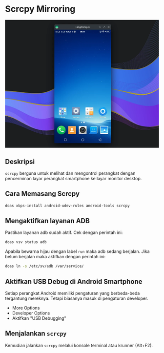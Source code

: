 # Scrcpy Mirroring

![Scrcpy Mirroring LangitKetujuh OS](../../media/image/scrcpy-langitketujuh-id.webp)

## Deskripsi

`scrcpy` berguna untuk melihat dan mengontrol perangkat dengan pencerminan layar perangkat smartphone ke layar monitor desktop.

## Cara Memasang Scrcpy

```bash
doas xbps-install android-udev-rules android-tools scrcpy
```

## Mengaktifkan layanan ADB

Pastikan layanan adb sudah aktif. Cek dengan perintah ini:

```bash
doas vsv status adb
```

Apabila bewarna hijau dengan label `run` maka adb sedang berjalan. Jika belum berjalan maka aktifkan dengan perintah ini:

```bash
doas ln -s /etc/sv/adb /var/service/
```

## Aktifkan USB Debug di Android Smartphone

Setiap perangkat Android memiliki pengaturan yang berbeda-beda tergantung mereknya. Tetapi biasanya masuk di pengaturan developer.

- More Options
- Developer Options
- Aktifkan "USB Debugging"

## Menjalankan `scrcpy`

Kemudian jalankan `scrcpy` melalui konsole terminal atau krunner (Alt+F2).
